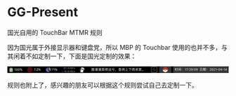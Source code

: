# GG-Present
国光自用的 TouchBar MTMR 规则

因为国光属于外接显示器和键盘党，所以 MBP 的 Touchbar 使用的也并不多，与其闲着不如定制一下，下面是国光定制的效果：

![](main.png)  

规则也附上了，感兴趣的朋友可以根据这个规则尝试自己去定制一下。


